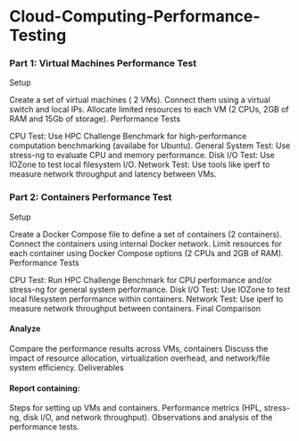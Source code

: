# Cloud-Computing-Performance-Testing

### Part 1: Virtual Machines Performance Test

Setup

Create a set of virtual machines ( 2 VMs).
Connect them using a virtual switch and local IPs.
Allocate limited resources to each VM (2 CPUs, 2GB of RAM and 15Gb of storage).
Performance Tests

CPU Test: Use HPC Challenge Benchmark for high-performance computation benchmarking (availabe for Ubuntu).
General System Test: Use stress-ng  to evaluate CPU and memory performance.
Disk I/O Test: Use IOZone to test local filesystem I/O. 
Network Test: Use tools like iperf to measure network throughput and latency between VMs.

### Part 2: Containers Performance Test

Setup

Create a Docker Compose file to define a set of containers (2 containers).
Connect the containers using internal Docker network.
Limit resources for each container using Docker Compose options (2 CPUs and 2GB of RAM).
Performance Tests

CPU Test: Run HPC Challenge Benchmark for CPU performance and/or stress-ng  for general system performance.
Disk I/O Test: Use IOZone to test local filesystem performance within containers.
Network Test: Use iperf to measure network throughput between containers.
Final Comparison

#### Analyze
Compare the performance results across VMs, containers
Discuss the impact of resource allocation, virtualization overhead, and network/file system efficiency.
Deliverables

#### Report containing:
Steps for setting up VMs and containers.
Performance metrics (HPL, stress-ng, disk I/O, and network throughput).
Observations and analysis of the performance tests.
